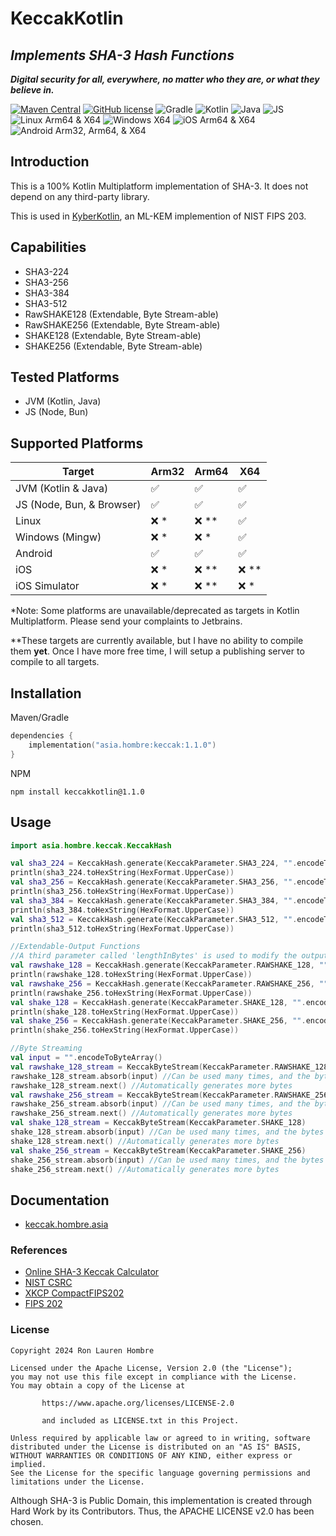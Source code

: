 # KeccakKotlin
## _Implements SHA-3 Hash Functions_
_**Digital security for all, everywhere, no matter who they are, or what they believe in.**_

[![Maven Central](https://img.shields.io/maven-central/v/asia.hombre/keccak.svg)](https://search.maven.org/#search%7Cga%7C1%7Cg%3A%22asia.hombre%22)
[![GitHub license](https://img.shields.io/badge/license-Apache%20License%202.0-blue.svg?style=flat)](https://www.apache.org/licenses/LICENSE-2.0)
![Gradle](https://img.shields.io/badge/Gradle-02303A.svg?style=for-the-badge&logo=Gradle&logoColor=white)
![Kotlin](https://img.shields.io/badge/kotlin-%237F52FF.svg?style=for-the-badge&logo=kotlin&logoColor=white)
![Java](https://img.shields.io/badge/java-%23ED8B00.svg?style=for-the-badge&logo=openjdk&logoColor=white)
![JS](https://img.shields.io/badge/JavaScript-F7DF1E?style=for-the-badge&logo=javascript&logoColor=black)
![Linux Arm64 & X64](https://img.shields.io/badge/Linux-FCC624?style=for-the-badge&logo=linux&logoColor=black)
![Windows X64](https://img.shields.io/badge/Windows-0078D6?style=for-the-badge&logo=windows&logoColor=white)
![iOS Arm64 & X64](https://img.shields.io/badge/iOS-000000?style=for-the-badge&logo=ios&logoColor=white)
![Android Arm32, Arm64, & X64](https://img.shields.io/badge/Android-3DDC84?style=for-the-badge&logo=android&logoColor=white)

## Introduction

This is a 100% Kotlin Multiplatform implementation of SHA-3. It does not depend on any third-party library.

This is used in [KyberKotlin](https://github.com/ronhombre/KyberKotlin), an ML-KEM implemention of NIST FIPS 203.

## Capabilities
* SHA3-224
* SHA3-256
* SHA3-384
* SHA3-512
* RawSHAKE128 (Extendable, Byte Stream-able)
* RawSHAKE256 (Extendable, Byte Stream-able)
* SHAKE128 (Extendable, Byte Stream-able)
* SHAKE256 (Extendable, Byte Stream-able)

## Tested Platforms
* JVM (Kotlin, Java)
* JS (Node, Bun)

## Supported Platforms

| Target                    | Arm32              | Arm64              | X64                |
|---------------------------|--------------------|--------------------|--------------------|
| JVM (Kotlin & Java)       | :white_check_mark: | :white_check_mark: | :white_check_mark: |
| JS (Node, Bun, & Browser) | :white_check_mark: | :white_check_mark: | :white_check_mark: |
| Linux                     | :x: *              | :x: **             | :white_check_mark: |
| Windows (Mingw)           | :x: *              | :x: *              | :white_check_mark: |
| Android                   | :white_check_mark: | :white_check_mark: | :white_check_mark: |
| iOS                       | :x: *              | :x: **             | :x: **             |
| iOS Simulator             | :x: *              | :x: **             | :x: *              |

*Note: Some platforms are unavailable/deprecated as targets in Kotlin Multiplatform. Please send your complaints to Jetbrains.

**These targets are currently available, but I have no ability to compile them **yet**. Once I have more free time, I will setup a publishing server to compile to all targets.

## Installation
Maven/Gradle
```kotlin
dependencies {
    implementation("asia.hombre:keccak:1.1.0")
}
```
NPM
```text
npm install keccakkotlin@1.1.0
```

## Usage
```kotlin
import asia.hombre.keccak.KeccakHash

val sha3_224 = KeccakHash.generate(KeccakParameter.SHA3_224, "".encodeToByteArray())
println(sha3_224.toHexString(HexFormat.UpperCase))
val sha3_256 = KeccakHash.generate(KeccakParameter.SHA3_256, "".encodeToByteArray())
println(sha3_256.toHexString(HexFormat.UpperCase))
val sha3_384 = KeccakHash.generate(KeccakParameter.SHA3_384, "".encodeToByteArray())
println(sha3_384.toHexString(HexFormat.UpperCase))
val sha3_512 = KeccakHash.generate(KeccakParameter.SHA3_512, "".encodeToByteArray())
println(sha3_512.toHexString(HexFormat.UpperCase))

//Extendable-Output Functions
//A third parameter called 'lengthInBytes' is used to modify the output length.
val rawshake_128 = KeccakHash.generate(KeccakParameter.RAWSHAKE_128, "".encodeToByteArray())
println(rawshake_128.toHexString(HexFormat.UpperCase))
val rawshake_256 = KeccakHash.generate(KeccakParameter.RAWSHAKE_256, "".encodeToByteArray())
println(rawshake_256.toHexString(HexFormat.UpperCase))
val shake_128 = KeccakHash.generate(KeccakParameter.SHAKE_128, "".encodeToByteArray())
println(shake_128.toHexString(HexFormat.UpperCase))
val shake_256 = KeccakHash.generate(KeccakParameter.SHAKE_256, "".encodeToByteArray())
println(shake_256.toHexString(HexFormat.UpperCase))

//Byte Streaming
val input = "".encodeToByteArray()
val rawshake_128_stream = KeccakByteStream(KeccakParameter.RAWSHAKE_128)
rawshake_128_stream.absorb(input) //Can be used many times, and the bytes will be concatenated.
rawshake_128_stream.next() //Automatically generates more bytes
val rawshake_256_stream = KeccakByteStream(KeccakParameter.RAWSHAKE_256)
rawshake_256_stream.absorb(input) //Can be used many times, and the bytes will be concatenated.
rawshake_256_stream.next() //Automatically generates more bytes
val shake_128_stream = KeccakByteStream(KeccakParameter.SHAKE_128)
shake_128_stream.absorb(input) //Can be used many times, and the bytes will be concatenated.
shake_128_stream.next() //Automatically generates more bytes
val shake_256_stream = KeccakByteStream(KeccakParameter.SHAKE_256)
shake_256_stream.absorb(input) //Can be used many times, and the bytes will be concatenated.
shake_256_stream.next() //Automatically generates more bytes
```

## Documentation
* [keccak.hombre.asia](https://keccak.hombre.asia)

### References

* [Online SHA-3 Keccak Calculator](https://leventozturk.com/engineering/sha3/)
* [NIST CSRC](https://csrc.nist.gov/projects/cryptographic-standards-and-guidelines/example-values)
* [XKCP CompactFIPS202](https://github.com/XKCP/XKCP/blob/master/Standalone/CompactFIPS202/Python/CompactFIPS202.py)
* [FIPS 202](https://nvlpubs.nist.gov/nistpubs/FIPS/NIST.FIPS.202.pdf)

### License

```
Copyright 2024 Ron Lauren Hombre

Licensed under the Apache License, Version 2.0 (the "License");
you may not use this file except in compliance with the License.
You may obtain a copy of the License at

       https://www.apache.org/licenses/LICENSE-2.0
       
       and included as LICENSE.txt in this Project.

Unless required by applicable law or agreed to in writing, software
distributed under the License is distributed on an "AS IS" BASIS,
WITHOUT WARRANTIES OR CONDITIONS OF ANY KIND, either express or implied.
See the License for the specific language governing permissions and
limitations under the License.
```

Although SHA-3 is Public Domain, this implementation is created through Hard Work by its Contributors.
Thus, the APACHE LICENSE v2.0 has been chosen.
